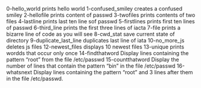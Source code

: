 0-hello_world prints hello world
1-confused_smiley creates a confused smiley
2-hellofile prints content of passwd
3-twofiles prints contents of two files
4-lastline prints last ten line sof passwd
5-firstlines prints first ten lines of passwd
6-third_line prints the first three lines of iacta
7-file prints a bizarre line of code as you will see
8-cwd_stat save current state of directory
9-duplicate_last_line duplicates last line of iata
10-no_more_js deletes js files
12-newest_files displays 10 newest files
13-unique prints wordds that occur only once
14-findthatword Display lines containing the pattern “root” from the file /etc/passwd
15-countthatword Display the number of lines that contain the pattern “bin” in the file /etc/passwd
16-whatsnext Display lines containing the pattern “root” and 3 lines after them in the file /etc/passwd.
